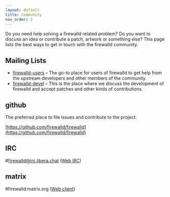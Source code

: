 ```yaml
---
layout: default
title: Community
nav_order: 2
---
```


Do you need help solving a firewalld related problem? Do you want to discuss an idea or contribute a patch, artwork or something else? This page lists the best ways to get in touch with the firewalld community.

## Mailing Lists

 * [firewalld-users](https://lists.fedorahosted.org/archives/list/firewalld-users@lists.fedorahosted.org/) – The go-to place for users of firewalld to get help from the upstream developers and other members of the community.
 * [firewalld-devel](https://lists.fedorahosted.org/archives/list/firewalld-devel@lists.fedorahosted.org/) – This is the place where we discuss the development of firewalld and accept patches and other kinds of contributions.

## github

The preferred place to file issues and contribute to the project.

[https://github.com/firewalld/firewalld](https://github.com/firewalld/firewalld)

## IRC

#firewalld@irc.libera.chat ([Web IRC](https://web.libera.chat/?channels=#firewalld))

## matrix

#firewalld:matrix.org ([Web client](https://matrix.to/#/#firewalld:matrix.org))
